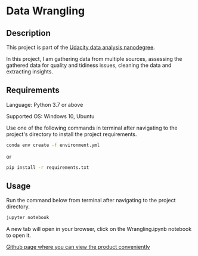 # Data Wrangling

## Description

This project is part of the [Udacity data analysis nanodegree](https://graduation.udacity.com/confirm/HESYY4DD).

In this project, I am gathering data from multiple sources, assessing the gathered data for quality and tidiness issues, cleaning the data and extracting insights.

## Requirements

Language: Python 3.7 or above

Supported OS: Windows 10, Ubuntu

Use one of the following commands in terminal after navigating to the project's directory to install the project requirements.

```bash
conda env create -f environment.yml
```

or

```bash
pip install -r requirements.txt
```

## Usage

Run the command below from terminal after navigating to the project directory.

```bash
jupyter notebook
```
A new tab will open in your browser, click on the Wrangling.ipynb notebook to open it.

[Github page where you can view the product conveniently](https://yusuf-madkour.github.io/Twitter-WeRateDogs-wrangling/)
